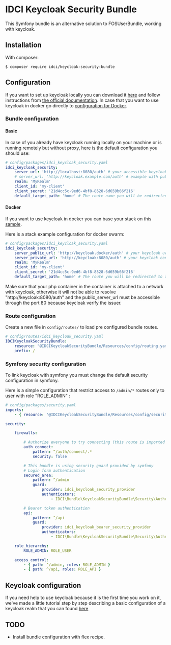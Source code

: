 IDCI Keycloak Security Bundle
=============================

This Symfony bundle is an alternative solution to FOSUserBundle, working with keycloak.

## Installation

With composer:

```
$ composer require idci/keycloak-security-bundle
```

## Configuration

If you want to set up keycloak locally you can download it [here](https://www.keycloak.org/downloads.html) and follow instructions from [the official documentation](https://www.keycloak.org/docs/3.2/server_installation/topics/installation.html). In case that you want to use keycloak in docker go directly to [configuration for Docker](#docker).

### Bundle configuration

#### Basic

In case of you already have keycloak running locally on your machine or is running remotely but without proxy, here is the default configuration you should use:

```yaml
# config/packages/idci_keycloak_security.yaml
idci_keycloak_security:
    server_url: 'http://localhost:8080/auth' # your accessible keycloak url
    # server_url: 'http://keycloak.example.com/auth' # example with public url
    realm: 'MyRealm'
    client_id: 'my-client'
    client_secret: '21d4cc5c-9ed6-4bf8-8528-6d659b66f216'
    default_target_path: 'home' # The route name you will be redirected to after sign in
```

#### Docker

If you want to use keycloak in docker you can base your stack on this [sample](./Resources/docs/example).

Here is a stack example configuration for docker swarm:

```yaml
# config/packages/idci_keycloak_security.yaml
idci_keycloak_security:
    server_public_url: 'http://keycloak.docker/auth' # your keycloak url accessible via your navigator
    server_private_url: 'http://keycloak:8080/auth' # your keycloak container reference in the network
    realm: 'MyRealm'
    client_id: 'my-client'
    client_secret: '21d4cc5c-9ed6-4bf8-8528-6d659b66f216'
    default_target_path: 'home' # The route you will be redirected to after sign in
```

Make sure that your php container in the container is attached to a network with keycloak, otherwise it will not be able to resolve "http://keycloak:8080/auth" and the public_server_url must be accessible through the port 80 because keycloak verify the issuer.

### Route configuration

Create a new file in ```config/routes/``` to load pre configured bundle routes.

```yaml
# config/routes/idci_keycloak_security.yaml
IDCIKeycloakSecurityBundle:
    resource: "@IDCIKeycloakSecurityBundle/Resources/config/routing.yaml"
    prefix: /
```

### Symfony security configuration

To link keycloak with symfony you must change the default security configuration in symfony.

Here is a simple configuration that restrict access to ```/admin/*``` routes only to user with role "ROLE_ADMIN" :

```yaml
# config/packages/security.yaml
imports:
    - { resource: '@IDCIKeycloakSecurityBundle/Resources/config/security.yaml' } # import our security provider

security:

    firewalls:

        # Authorize everyone to try connecting (this route is imported from our bundle routing configuration)
        auth_connect:
            pattern: ^/auth/connect/.*
            security: false

        # This bundle is using security guard provided by symfony
        # Login form authentication
        secured_area:
            pattern: ^/admin
            guard:
                provider: idci_keycloak_security_provider
                authenticators:
                    - IDCI\Bundle\KeycloakSecurityBundle\Security\Authenticator\KeycloakAuthenticator

        # Bearer token authentication
        api:
            pattern: ^/api
            guard:
                provider: idci_keycloak_bearer_security_provider
                authenticators:
                    - IDCI\Bundle\KeycloakSecurityBundle\Security\Authenticator\KeycloakBearerAuthenticator

    role_hierarchy:
        ROLE_ADMIN: ROLE_USER

    access_control:
        - { path: ^/admin, roles: ROLE_ADMIN }
        - { path: ^/api, roles: ROLE_API }
```

## Keycloak configuration

If you need help to use keycloak because it is the first time you work on it, we've made a little tutorial step by step describing a basic configuration of a keycloak realm that you can found [here](./Resources/docs/keycloak-help-guide.md)

## TODO

- Install bundle configuration with flex recipe.
